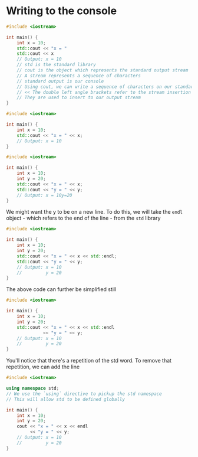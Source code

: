 # Writing to the console

```cpp
#include <iostream>

int main() {
    int x = 10;
    std::cout << "x = "
    std::cout << x
    // Output: x = 10
    // std is the standard library
    // cout is the object which represents the standard output stream
    // A stream represents a sequence of characters
    // standard output is our console
    // Using cout, we can write a sequence of characters on our standard output
    // << The double left angle brackets refer to the stream insertion operator
    // They are used to insert to our output stream
}
```

```cpp
#include <iostream>

int main() {
    int x = 10;
    std::cout << "x = " << x;
    // Output: x = 10
}
```

```cpp
#include <iostream>

int main() {
    int x = 10;
    int y = 20;
    std::cout << "x = " << x;
    std::cout << "y = " << y;
    // Output: x = 10y=20
}
```

We might want the y to be on a new line. To do this, we will take the `endl`
object - which refers to the end of the line - from the `std` library

```cpp
#include <iostream>

int main() {
    int x = 10;
    int y = 20;
    std::cout << "x = " << x << std::endl;
    std::cout << "y = " << y;
    // Output: x = 10
    //         y = 20
}
```

The above code can further be simplified still

```cpp
#include <iostream>

int main() {
    int x = 10;
    int y = 20;
    std::cout << "x = " << x << std::endl
              << "y = " << y;
    // Output: x = 10
    //         y = 20
}
```

You'll notice that there's a repetition of the std word. To remove that
repetition, we can add the line

```cpp
#include <iostream>

using namespace std;
// We use the `using` directive to pickup the std namespace
// This will allow std to be defined globally

int main() {
    int x = 10;
    int y = 20;
    cout << "x = " << x << endl
         << "y = " << y;
    // Output: x = 10
    //         y = 20
}
```
